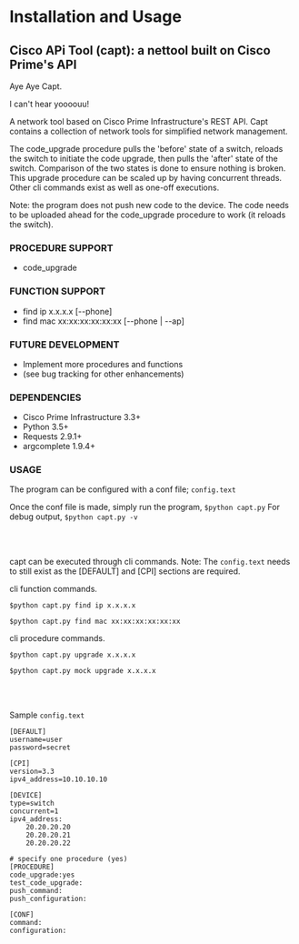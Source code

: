 
# Installation and Usage 

## Cisco APi Tool (capt): a nettool built on Cisco Prime's API

Aye Aye Capt.

I can't hear yoooouu!

A network tool based on Cisco Prime Infrastructure's REST API. Capt contains a collection of network tools for simplified network management.

The code_upgrade procedure pulls the 'before' state of a switch, reloads the switch to initiate the code upgrade, then pulls the 'after' state of the switch. Comparison of the two states is done to ensure nothing is broken. This upgrade procedure can be scaled up by having concurrent threads. Other cli commands exist as well as one-off executions.

Note: the program does not push new code to the device. The code needs to be uploaded ahead for the code_upgrade procedure to work (it reloads the switch).

### PROCEDURE SUPPORT

* code_upgrade

### FUNCTION SUPPORT

* find ip x.x.x.x [--phone]
* find mac xx:xx:xx:xx:xx:xx [--phone | --ap]

### FUTURE DEVELOPMENT

* Implement more procedures and functions
* (see bug tracking for other enhancements)

### DEPENDENCIES

* Cisco Prime Infrastructure 3.3+
* Python 3.5+
* Requests 2.9.1+
* argcomplete 1.9.4+

### USAGE

The program can be configured with a conf file; `config.text`

Once the conf file is made, simply run the program, `$python capt.py`
For debug output, `$python capt.py -v`

<br><br>

capt can be executed through cli commands. Note: The `config.text` needs to still exist as the [DEFAULT] and [CPI] sections are required.

cli function commands.

`$python capt.py find ip x.x.x.x`

`$python capt.py find mac xx:xx:xx:xx:xx:xx`

cli procedure commands.

`$python capt.py upgrade x.x.x.x`

`$python capt.py mock upgrade x.x.x.x`

<br><br>

Sample `config.text`

```
[DEFAULT]
username=user
password=secret

[CPI]
version=3.3
ipv4_address=10.10.10.10

[DEVICE]
type=switch
concurrent=1
ipv4_address:
    20.20.20.20
    20.20.20.21
    20.20.20.22

# specify one procedure (yes)
[PROCEDURE]
code_upgrade:yes
test_code_upgrade:
push_command:
push_configuration:

[CONF]
command:
configuration:

```
